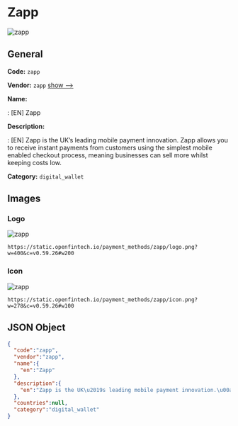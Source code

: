 
# Zapp 
![zapp](https://static.openfintech.io/payment_methods/zapp/logo.png?w=400&c=v0.59.26#w200)  

## General 
**Code:** `zapp` 
 
**Vendor:** `zapp` [show -->](/vendors/zapp/) 
 
**Name:** 
 
:	[EN] Zapp 
 
**Description:** 
 
: [EN] Zapp is the UK’s leading mobile payment innovation. Zapp allows you to receive instant payments from customers using the simplest mobile enabled checkout process, meaning businesses can sell more whilst keeping costs low.  
 
**Category:** `digital_wallet` 
 

## Images 

### Logo 
![zapp](https://static.openfintech.io/payment_methods/zapp/logo.png?w=400&c=v0.59.26#w200)  

```
https://static.openfintech.io/payment_methods/zapp/logo.png?w=400&c=v0.59.26#w200
```  

### Icon 
![zapp](https://static.openfintech.io/payment_methods/zapp/icon.png?w=278&c=v0.59.26#w100)  

```
https://static.openfintech.io/payment_methods/zapp/icon.png?w=278&c=v0.59.26#w100
```  

## JSON Object 

```json
{
  "code":"zapp",
  "vendor":"zapp",
  "name":{
    "en":"Zapp"
  },
  "description":{
    "en":"Zapp is the UK\u2019s leading mobile payment innovation.\u00a0Zapp allows you to receive instant payments from customers using the simplest mobile enabled checkout process, meaning businesses can sell more whilst keeping costs low.\u00a0"
  },
  "countries":null,
  "category":"digital_wallet"
}
```  
